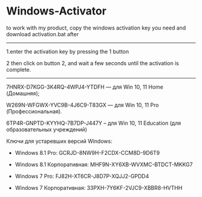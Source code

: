 # Windows-Activator
to work with my product, copy the windows activation key you need and download activation.bat after



------------------------------------------------------------
 1.enter the activation key by pressing the 1 button



2 then click on button 2, and wait a few seconds until the activation is complete.

-------------------------------------------------------------------------------------





7HNRX-D7KGG-3K4RQ-4WPJ4-YTDFH — для Win 10, 11 Home (Домашняя);

W269N-WFGWX-YVC9B-4J6C9-T83GX — для Win 10, 11 Pro (Профессиональная).

6TP4R-GNPTD-KYYHQ-7B7DP-J447Y – для Win 10, 11 Education (для образовательных учреждений)

Ключи для устаревших версий Windows:

- Windows 8.1 Pro: GCRJD-8NW9H-F2CDX-CCM8D-9D6T9

- Windows 8.1 Корпоративная: MHF9N-XY6XB-WVXMC-BTDCT-MKKG7

- Windows 7 Pro: FJ82H-XT6CR-J8D7P-XQJJ2-GPDD4

- Windows 7 Корпоративная: 33PXH-7Y6KF-2VJC9-XBBR8-HVTHH
